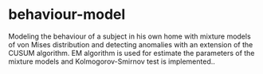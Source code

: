 # behaviour-model
Modeling the behaviour of a subject in his own home with mixture models of von Mises distribution and detecting anomalies with an extension of the CUSUM algorithm. EM algorithm is used for estimate the parameters of the mixture models and Kolmogorov-Smirnov test is implemented..
